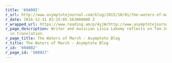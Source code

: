 ```yaml
---
title: '694082'
r_url: http://www.asymptotejournal.com/blog/2015/10/01/the-waters-of-march/
r_date: 2016-12-31 03:25:05.563000000 Z
r_wrapped_url: https://www.reading.am/p/4yjW/http://www.asymptotejournal.com/blog/2015/10/01/the-waters-of-march/
r_page_description: Writer and musician Lívia Lakomy reflects on Tom Jobim's songwriting
  in translation.
r_page_title: The Waters of March - Asymptote Blog
r_title: The Waters of March - Asymptote Blog
r_id: '694082'
r_page_id: '508927'
---
```



